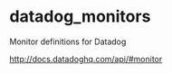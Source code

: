 datadog_monitors
================

Monitor definitions for Datadog

http://docs.datadoghq.com/api/#monitor
